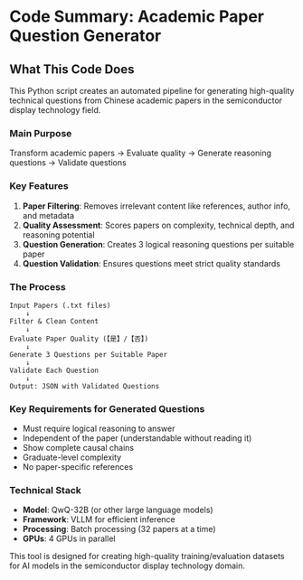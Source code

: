 # Code Summary: Academic Paper Question Generator

## What This Code Does

This Python script creates an automated pipeline for generating high-quality technical questions from Chinese academic papers in the semiconductor display technology field. 

### Main Purpose
Transform academic papers → Evaluate quality → Generate reasoning questions → Validate questions

### Key Features

1. **Paper Filtering**: Removes irrelevant content like references, author info, and metadata
2. **Quality Assessment**: Scores papers on complexity, technical depth, and reasoning potential
3. **Question Generation**: Creates 3 logical reasoning questions per suitable paper
4. **Question Validation**: Ensures questions meet strict quality standards

### The Process

```
Input Papers (.txt files)
    ↓
Filter & Clean Content
    ↓
Evaluate Paper Quality (【是】/【否】)
    ↓
Generate 3 Questions per Suitable Paper
    ↓
Validate Each Question
    ↓
Output: JSON with Validated Questions
```

### Key Requirements for Generated Questions
- Must require logical reasoning to answer
- Independent of the paper (understandable without reading it)
- Show complete causal chains
- Graduate-level complexity
- No paper-specific references

### Technical Stack
- **Model**: QwQ-32B (or other large language models)
- **Framework**: VLLM for efficient inference
- **Processing**: Batch processing (32 papers at a time)
- **GPUs**: 4 GPUs in parallel

This tool is designed for creating high-quality training/evaluation datasets for AI models in the semiconductor display technology domain.